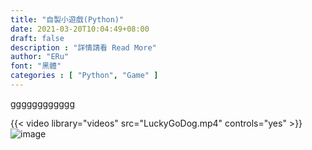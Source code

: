 ```yaml
---
title: "自製小遊戲(Python)"
date: 2021-03-20T10:04:49+08:00
draft: false
description : "詳情請看 Read More"
author: "ERu"
font: "黑體"
categories : [ "Python", "Game" ] 
---
```



gggggggggggg

{{< video library="videos" src="LuckyGoDog.mp4" controls="yes" >}}
![image](/images/GA/GA1S.png)

